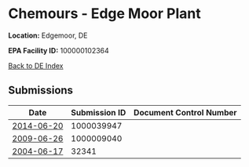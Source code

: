 # Chemours - Edge Moor Plant

**Location:** Edgemoor, DE

**EPA Facility ID:** 100000102364

[Back to DE Index](../../index.md)

## Submissions

| Date | Submission ID | Document Control Number |
|------|--------------|-------------------------|
| [2014-06-20](submissions/1000039947.md) | 1000039947 |  |
| [2009-06-26](submissions/1000009040.md) | 1000009040 |  |
| [2004-06-17](submissions/32341.md) | 32341 |  |
